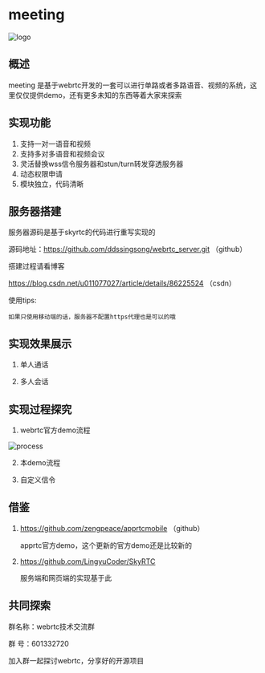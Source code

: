 # meeting  
![logo](https://github.com/ddssingsong/webrtc_android/blob/master/image/logo.png)



## 概述

meeting 是基于webrtc开发的一套可以进行单路或者多路语音、视频的系统，这里仅仅提供demo，还有更多未知的东西等着大家来探索



## 实现功能

1. 支持一对一语音和视频
2. 支持多对多语音和视频会议
3. 灵活替换wss信令服务器和stun/turn转发穿透服务器
4. 动态权限申请
5. 模块独立，代码清晰



## 服务器搭建

服务器源码是基于skyrtc的代码进行重写实现的

源码地址：https://github.com/ddssingsong/webrtc_server.git  （github）

搭建过程请看博客

https://blog.csdn.net/u011077027/article/details/86225524  （csdn）

使用tips:

```
如果只使用移动端的话，服务器不配置https代理也是可以的哦
```





## 实现效果展示

1. 单人通话





2. 多人会话

   



## 实现过程探究

1. webrtc官方demo流程

![process](https://github.com/ddssingsong/webrtc_android/blob/master/image/image1.png)

2. 本demo流程



2. 自定义信令



#### 



## 借鉴

1. https://github.com/zengpeace/apprtcmobile （github）

   apprtc官方demo，这个更新的官方demo还是比较新的

2. https://github.com/LingyuCoder/SkyRTC

   服务端和网页端的实现基于此



## 共同探索

群名称：webrtc技术交流群

群   号：601332720

加入群一起探讨webrtc，分享好的开源项目

















